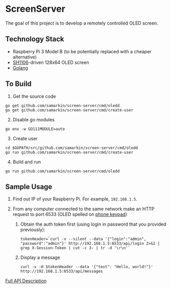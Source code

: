 # ScreenServer

The goal of this project is to develop a remotely controlled OLED screen.

## Technology Stack
* Raspberry Pi 3 Model B (to be potentially replaced with a cheaper alternative)
* [SH1106](https://www.displayfuture.com/Display/datasheet/controller/SH1106.pdf)-driven 128x64 OLED screen
* [Golang](https://golang.org)

## To Build
1. Get the source code
```shell
go get github.com/samarkin/screen-server/cmd/oledd
go get github.com/samarkin/screen-server/cmd/create-user
```
2. Disable go modules
```shell
go env -w GO111MODULE=auto
```
3. Create user
```shell
cd $GOPATH/src/github.com/samarkin/screen-server/cmd/oledd
go run github.com/samarkin/screen-server/cmd/create-user
```
4. Build and run
```shell
go run github.com/samarkin/screen-server/cmd/oledd
```

## Sample Usage
1. Find out IP of your Raspberry Pi. For example, `192.168.1.5`.
2. From any computer connected to the same network make an HTTP request to port 6533
(OLED spelled on [phone keypad](https://en.wikipedia.org/wiki/E.161))

   1. Obtain the auth token first (using login in password that you provided previously):

      ```shell
      tokenHeader=`curl -v --silent --data '{"login":"admin", "password":"admin"}' http://192.168.1.5:6533/api/login 2>&1 | grep X-Session-Token | cut -c 3- | tr -d '\r\n'`
      ```

   2. Display a message

      ```shell
      curl -v -H $tokenHeader --data '{"text": "Hello, world!"}' http://192.168.1.5:6533/api/messages
      ```

[Full API Description](oledd/API.md)
